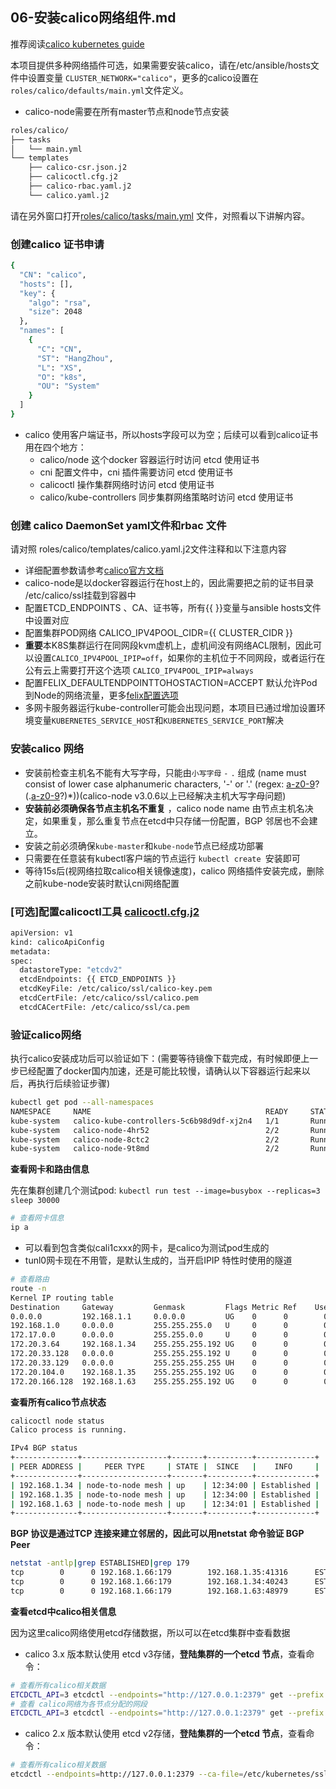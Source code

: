 ## 06-安装calico网络组件.md

推荐阅读[calico kubernetes guide](https://docs.projectcalico.org/v3.0/getting-started/kubernetes/)

本项目提供多种网络插件可选，如果需要安装calico，请在/etc/ansible/hosts文件中设置变量 `CLUSTER_NETWORK="calico"`，更多的calico设置在`roles/calico/defaults/main.yml`文件定义。

- calico-node需要在所有master节点和node节点安装 

``` bash
roles/calico/
├── tasks
│   └── main.yml
└── templates
    ├── calico-csr.json.j2
    ├── calicoctl.cfg.j2
    ├── calico-rbac.yaml.j2
    └── calico.yaml.j2
```
请在另外窗口打开[roles/calico/tasks/main.yml](../roles/calico/tasks/main.yml) 文件，对照看以下讲解内容。

### 创建calico 证书申请

``` bash
{
  "CN": "calico",
  "hosts": [],
  "key": {
    "algo": "rsa",
    "size": 2048
  },
  "names": [
    {
      "C": "CN",
      "ST": "HangZhou",
      "L": "XS",
      "O": "k8s",
      "OU": "System"
    }
  ]
}
```
- calico 使用客户端证书，所以hosts字段可以为空；后续可以看到calico证书用在四个地方：
  - calico/node 这个docker 容器运行时访问 etcd 使用证书
  - cni 配置文件中，cni 插件需要访问 etcd 使用证书
  - calicoctl 操作集群网络时访问 etcd 使用证书
  - calico/kube-controllers 同步集群网络策略时访问 etcd 使用证书

### 创建 calico DaemonSet yaml文件和rbac 文件

请对照 roles/calico/templates/calico.yaml.j2文件注释和以下注意内容

+ 详细配置参数请参考[calico官方文档](https://docs.projectcalico.org/v2.6/reference/node/configuration)
+ calico-node是以docker容器运行在host上的，因此需要把之前的证书目录 /etc/calico/ssl挂载到容器中
+ 配置ETCD_ENDPOINTS 、CA、证书等，所有{{ }}变量与ansible hosts文件中设置对应
+ 配置集群POD网络 CALICO_IPV4POOL_CIDR={{ CLUSTER_CIDR }}
+ **重要**本K8S集群运行在同网段kvm虚机上，虚机间没有网络ACL限制，因此可以设置`CALICO_IPV4POOL_IPIP=off`，如果你的主机位于不同网段，或者运行在公有云上需要打开这个选项 `CALICO_IPV4POOL_IPIP=always`
+ 配置FELIX_DEFAULTENDPOINTTOHOSTACTION=ACCEPT 默认允许Pod到Node的网络流量，更多[felix配置选项](https://docs.projectcalico.org/v2.6/reference/felix/configuration)
+ 多网卡服务器运行kube-controller可能会出现问题，本项目已通过增加设置环境变量`KUBERNETES_SERVICE_HOST`和`KUBERNETES_SERVICE_PORT`解决

### 安装calico 网络

+ 安装前检查主机名不能有大写字母，只能由`小写字母` `-` `.` 组成 (name must consist of lower case alphanumeric characters, '-' or '.' (regex: [a-z0-9]([-a-z0-9]*[a-z0-9])?(\.[a-z0-9]([-a-z0-9]*[a-z0-9])?)*))(calico-node v3.0.6以上已经解决主机大写字母问题)
+ **安装前必须确保各节点主机名不重复** ，calico node name 由节点主机名决定，如果重复，那么重复节点在etcd中只存储一份配置，BGP 邻居也不会建立。
+ 安装之前必须确保`kube-master`和`kube-node`节点已经成功部署
+ 只需要在任意装有kubectl客户端的节点运行 `kubectl create `安装即可
+ 等待15s后(视网络拉取calico相关镜像速度)，calico 网络插件安装完成，删除之前kube-node安装时默认cni网络配置

### [可选]配置calicoctl工具 [calicoctl.cfg.j2](roles/calico/templates/calicoctl.cfg.j2)

``` bash
apiVersion: v1
kind: calicoApiConfig
metadata:
spec:
  datastoreType: "etcdv2"
  etcdEndpoints: {{ ETCD_ENDPOINTS }}
  etcdKeyFile: /etc/calico/ssl/calico-key.pem
  etcdCertFile: /etc/calico/ssl/calico.pem
  etcdCACertFile: /etc/calico/ssl/ca.pem
```

### 验证calico网络

执行calico安装成功后可以验证如下：(需要等待镜像下载完成，有时候即便上一步已经配置了docker国内加速，还是可能比较慢，请确认以下容器运行起来以后，再执行后续验证步骤)

``` bash
kubectl get pod --all-namespaces
NAMESPACE     NAME                                       READY     STATUS    RESTARTS   AGE
kube-system   calico-kube-controllers-5c6b98d9df-xj2n4   1/1       Running   0          1m
kube-system   calico-node-4hr52                          2/2       Running   0          1m
kube-system   calico-node-8ctc2                          2/2       Running   0          1m
kube-system   calico-node-9t8md                          2/2       Running   0          1m
```

**查看网卡和路由信息**

先在集群创建几个测试pod:  `kubectl run test --image=busybox --replicas=3 sleep 30000`

``` bash
# 查看网卡信息
ip a
```

+ 可以看到包含类似cali1cxxx的网卡，是calico为测试pod生成的
+ tunl0网卡现在不用管，是默认生成的，当开启IPIP 特性时使用的隧道

``` bash
# 查看路由
route -n
Kernel IP routing table
Destination     Gateway         Genmask         Flags Metric Ref    Use Iface
0.0.0.0         192.168.1.1     0.0.0.0         UG    0      0        0 ens3
192.168.1.0     0.0.0.0         255.255.255.0   U     0      0        0 ens3
172.17.0.0      0.0.0.0         255.255.0.0     U     0      0        0 docker0
172.20.3.64     192.168.1.34    255.255.255.192 UG    0      0        0 ens3
172.20.33.128   0.0.0.0         255.255.255.192 U     0      0        0 *
172.20.33.129   0.0.0.0         255.255.255.255 UH    0      0        0 caliccc295a6d4f
172.20.104.0    192.168.1.35    255.255.255.192 UG    0      0        0 ens3
172.20.166.128  192.168.1.63    255.255.255.192 UG    0      0        0 ens3
```

**查看所有calico节点状态**

``` bash
calicoctl node status
Calico process is running.

IPv4 BGP status
+--------------+-------------------+-------+----------+-------------+
| PEER ADDRESS |     PEER TYPE     | STATE |  SINCE   |    INFO     |
+--------------+-------------------+-------+----------+-------------+
| 192.168.1.34 | node-to-node mesh | up    | 12:34:00 | Established |
| 192.168.1.35 | node-to-node mesh | up    | 12:34:00 | Established |
| 192.168.1.63 | node-to-node mesh | up    | 12:34:01 | Established |
+--------------+-------------------+-------+----------+-------------+
```

**BGP 协议是通过TCP 连接来建立邻居的，因此可以用netstat 命令验证 BGP Peer**

``` bash
netstat -antlp|grep ESTABLISHED|grep 179
tcp        0      0 192.168.1.66:179        192.168.1.35:41316      ESTABLISHED 28479/bird      
tcp        0      0 192.168.1.66:179        192.168.1.34:40243      ESTABLISHED 28479/bird      
tcp        0      0 192.168.1.66:179        192.168.1.63:48979      ESTABLISHED 28479/bird
```

**查看etcd中calico相关信息**

因为这里calico网络使用etcd存储数据，所以可以在etcd集群中查看数据

+ calico 3.x 版本默认使用 etcd v3存储，**登陆集群的一个etcd 节点**，查看命令：

``` bash
# 查看所有calico相关数据
ETCDCTL_API=3 etcdctl --endpoints="http://127.0.0.1:2379" get --prefix /calico
# 查看 calico网络为各节点分配的网段
ETCDCTL_API=3 etcdctl --endpoints="http://127.0.0.1:2379" get --prefix /calico/ipam/v2/host
```

+ calico 2.x 版本默认使用 etcd v2存储，**登陆集群的一个etcd 节点**，查看命令：

``` bash
# 查看所有calico相关数据
etcdctl --endpoints=http://127.0.0.1:2379 --ca-file=/etc/kubernetes/ssl/ca.pem ls /calico
```

